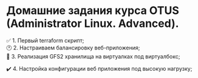 # Домашние задания курса OTUS (Administrator Linux. Advanced).

:white_check_mark: 1. Первый terraform скрипт;    
:clock1: 2. Настраиваем балансировку веб-приложения;    
:construction_worker: 3. Реализация GFS2 хранилища на виртуалках под виртуалбокс;

:heavy_check_mark: 4. Настройка конфигурации веб приложения под высокую нагрузку;


